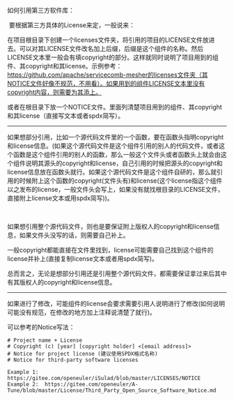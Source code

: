 如何引用第三方软件库：

​	要根据第三方具体的License来定，一般说来：

​	在项目根目录下创建一个licenses文件夹，将引用的项目的LICENSE文件放进去。可以对其LICENSE文件改名加上后缀，后缀是这个组件的名称。然后LICENSE文本里一般会有填copyright的部分。这样就同时说明了项目用到的组件、其copyright和其license。示例参考：https://github.com/apache/servicecomb-mesher的licenses文件夹（其NOTICE文件好像不规范，不用看）。如果用到的组件LICENSE文本里没有copyright内容，则需要为其添上。

​	或者在根目录下放一个NOTICE文件。里面列清楚项目用到的组件、其copyright和其license（直接写文本或者spdx简写）。

---

​	如果想部分引用，比如一个源代码文件里的一个函数，要在函数头指明copyright和license信息。(如果这个源代码文件是这个组件引用的别人的代码文件，或者这个函数是这个组件引用的别人的函数，那么一般这个文件头或者函数头上就会由这个组件说明其源头的copyright和license，自己引用的时候把源头的copyright和license信息放在函数头就行。如果这个源代码文件是这个组件自研的，那么就引用的时候附上这个函数的copyright(文件头有)和license(这个license指这个组件以之发布的license，一般文件头会写上，如果没有就找根目录的LICENSE文件，直接附上license文本或用spdx简写))。

​	

​	如果想引用整个源代码文件，则也是要保证附上版权人的copyright和license信息，如果文件头没写的话，则需要自己补上。

​	一般copyright都能直接在文件里找到，license可能需要自己找到这个组件的license并补上(直接复制license文本或者用spdx简写)。

​	总而言之，无论是想部分引用还是引用整个源代码文件，都需要保证拿过来后其中有其版权人的copyright和license信息。

---

​	如果进行了修改，可能组件的license会要求需要引用人说明进行了修改(如何说明可能没有规范，在修改的地方加上注释说清楚了就行)。



可以参考的Notice写法：

```
# Project name + License
# Copyright (c) [year] [copyright holder] <[email address]>
# Notice for project license (建议使用SPDX格式名称)
# Notice for third-party software licenses

Example 1:  https://gitee.com/openeuler/iSulad/blob/master/LICENSES/NOTICE
Example 2:  https://gitee.com/openeuler/A-Tune/blob/master/License/Third_Party_Open_Source_Software_Notice.md
```

